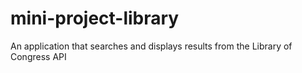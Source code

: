# mini-project-library
An application that searches and displays results from the Library of Congress API
